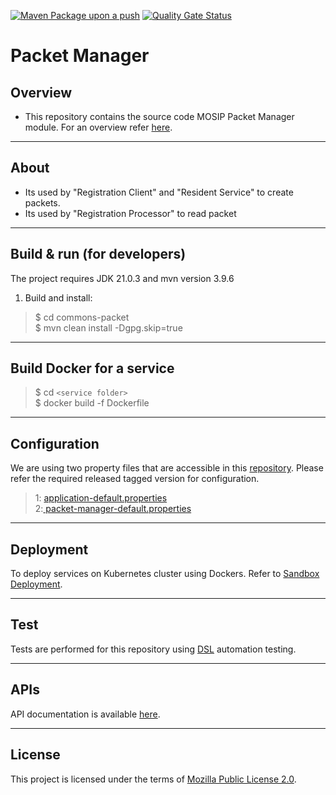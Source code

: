 [![Maven Package upon a push](https://github.com/mosip/packet-manager/actions/workflows/push_trigger.yml/badge.svg?branch=release-1.2.0.1)](https://github.com/mosip/packet-manager/actions/workflows/push_trigger.yml)
[![Quality Gate Status](https://sonarcloud.io/api/project_badges/measure?branch=release-1.2.0.1&project=mosip_packet-manager&id=mosip_packet-manager2&metric=alert_status)](https://sonarcloud.io/dashboard?branch=release-1.2.0.1&id=mosip_packet-manager)

# Packet Manager


## Overview

* This repository contains the source code MOSIP Packet Manager module.  For an overview refer [here](https://docs.mosip.io/1.2.0/modules/packet-manager).
---


## About
* Its used by "Registration Client" and "Resident Service" to create packets.
* Its used by "Registration Processor" to read packet
___
## Build & run (for developers)
The project requires JDK 21.0.3  and mvn version 3.9.6

1. Build and install:
  > $ cd commons-packet <br>
  > $ mvn clean install -Dgpg.skip=true
___
## Build Docker for a service
>$ cd `<service folder>` <br>
$ docker build -f Dockerfile
> 
---
## Configuration
We are using two property files that are accessible in this [repository](https://github.com/mosip/mosip-config). Please refer the required released tagged version for configuration.
> 1: [application-default.properties](https://github.com/mosip/mosip-config/blob/master/application-default.properties)<br> 2:[ packet-manager-default.properties](https://github.com/mosip/mosip-config/blob/master/packet-manager-default.properties)

---
## Deployment 

To deploy services on Kubernetes cluster using Dockers. Refer to [Sandbox Deployment](https://docs.mosip.io/1.2.0/deploymentnew/v3-installation).

---

## Test 
Tests are performed for this repository using [DSL](https://github.com/mosip/mosip-automation-tests) automation testing.

---

## APIs
API documentation is available [here](https://mosip.github.io/documentation/1.2.0/commons-packet-service.html).

---

## License
This project is licensed under the terms of [Mozilla Public License 2.0](LICENSE).
